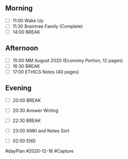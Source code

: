 ## Morning 
- [ ] 11:00 Wake Up
- [ ] 11:30 Braintree Family (Complete)
- [ ] 14:00 BREAK

## Afternoon
- [ ] 15:00 MM August 2020 (Economy Portion, 12 pages)
- [ ] 16:30 BREAK
- [ ] 17:00 ETHICS Notes (40 pages)

## Evening
- [ ] 20:00 BREAK
- [ ] 20:30 Answer Writing
- [ ] 22:30 BREAK
- [ ] 23:00 ANKI and Notes Sort
- [ ] 02:00 END


 #dayPlan #2020-12-16 #Capture


